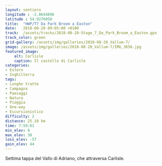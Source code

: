 ```yaml
---
layout: sentiero
longitude : -2.8644896
latitude : 54.9276058
title:  "HWP/T7 Da Park Broom a Easton"
date:   2018-08-20 09:05:00 +0100
track:  /assets/tracks/2018-08-20-Stage_7_Da_Park_Broom_a_Easton.gpx
track_color: green
grid-gallery: /assets/img/galleries/2018-08-20_Vallum-7/
image: /assets/img/galleries/2018-08-20_Vallum-7/IMG_3656.jpg
featured_image:
    alt: Carlisle
    caption: Il castello di Carlisle
categories:
- Estero
- Inghilterra
tags:
- Lunghe tratte
- Campagna
- Paesaggi
- Natura
- Pioggia
- One-way
- Escursionistico
difficulty: 2
distance: 25.10 km
time: 7:59:01
min_elev: 6
max_elev: 30
loss_elev: -57
gain_elev: 44
---
```


Settima tappa del Vallo di Adriano, che attraversa Carlisle.
